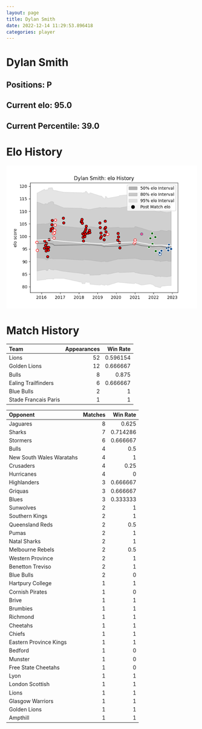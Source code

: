 ```yaml
---  
layout: page  
title: Dylan Smith  
date: 2022-12-14 11:29:53.896418  
categories: player  
---
```

# Dylan Smith

## Positions: P

## Current elo: 95.0

## Current Percentile: 39.0

# Elo History


![elo history](history_DylanSmith.png)
# Match History


| Team                 |   Appearances |   Win Rate |
|:---------------------|--------------:|-----------:|
| Lions                |            52 |   0.596154 |
| Golden Lions         |            12 |   0.666667 |
| Bulls                |             8 |   0.875    |
| Ealing Trailfinders  |             6 |   0.666667 |
| Blue Bulls           |             2 |   1        |
| Stade Francais Paris |             1 |   1        |

| Opponent                 |   Matches |   Win Rate |
|:-------------------------|----------:|-----------:|
| Jaguares                 |         8 |   0.625    |
| Sharks                   |         7 |   0.714286 |
| Stormers                 |         6 |   0.666667 |
| Bulls                    |         4 |   0.5      |
| New South Wales Waratahs |         4 |   1        |
| Crusaders                |         4 |   0.25     |
| Hurricanes               |         4 |   0        |
| Highlanders              |         3 |   0.666667 |
| Griquas                  |         3 |   0.666667 |
| Blues                    |         3 |   0.333333 |
| Sunwolves                |         2 |   1        |
| Southern Kings           |         2 |   1        |
| Queensland Reds          |         2 |   0.5      |
| Pumas                    |         2 |   1        |
| Natal Sharks             |         2 |   1        |
| Melbourne Rebels         |         2 |   0.5      |
| Western Province         |         2 |   1        |
| Benetton Treviso         |         2 |   1        |
| Blue Bulls               |         2 |   0        |
| Hartpury College         |         1 |   1        |
| Cornish Pirates          |         1 |   0        |
| Brive                    |         1 |   1        |
| Brumbies                 |         1 |   1        |
| Richmond                 |         1 |   1        |
| Cheetahs                 |         1 |   1        |
| Chiefs                   |         1 |   1        |
| Eastern Province Kings   |         1 |   1        |
| Bedford                  |         1 |   0        |
| Munster                  |         1 |   0        |
| Free State Cheetahs      |         1 |   0        |
| Lyon                     |         1 |   1        |
| London Scottish          |         1 |   1        |
| Lions                    |         1 |   1        |
| Glasgow Warriors         |         1 |   1        |
| Golden Lions             |         1 |   1        |
| Ampthill                 |         1 |   1        |
